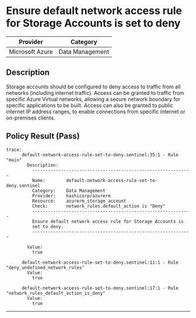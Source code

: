 # Ensure default network access rule for Storage Accounts is set to deny

| Provider        | Category        |
|-----------------|-----------------|
| Microsoft Azure | Data Management |

## Description
Storage accounts should be configured to deny access to traffic from all networks (including internet traffic). Access can be granted to traffic from specific Azure Virtual networks, allowing a secure network boundary for specific applications to be built. Access can also be granted to public internet IP address ranges, to enable connections from specific internet or on-premises clients.

## Policy Result (Pass)
```shell
trace:
      default-network-access-rule-set-to-deny.sentinel:35:1 - Rule "main"
        Description:
          -------------------------------------------------------------
          Name:        default-network-access-rule-set-to-deny.sentinel
          Category:    Data Management
          Provider:    hashicorp/azurerm
          Resource:    azurerm_storage_account
          Check:       network_rules.default_action is "Deny"
          -------------------------------------------------------------
          Ensure default network access rule for Storage Accounts is
          set to deny.
          -------------------------------------------------------------

        Value:
          true

      default-network-access-rule-set-to-deny.sentinel:11:1 - Rule "deny_undefined_network_rules"
        Value:
          true

      default-network-access-rule-set-to-deny.sentinel:17:1 - Rule "network_rules_default_action_is_deny"
        Value:
          true
```

---